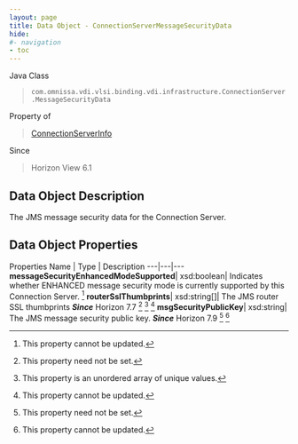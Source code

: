 ```yaml
---
layout: page
title: Data Object - ConnectionServerMessageSecurityData
hide:
#- navigation
- toc
---
```






Java Class
> `com.omnissa.vdi.vlsi.binding.vdi.infrastructure.ConnectionServer.MessageSecurityData`

Property of
> [ConnectionServerInfo](vdi.infrastructure.ConnectionServer.ConnectionServerInfo.md#field_detail)

Since
> Horizon View 6.1


## Data Object Description

The JMS message security data for the Connection Server.

## Data Object Properties
Properties
Name |  Type |  Description
---|---|---
**messageSecurityEnhancedModeSupported**|  xsd:boolean|  Indicates whether ENHANCED message security mode is currently supported by this Connection Server. [^2]
**routerSslThumbprints**|  xsd:string[]|  The JMS router SSL thumbprints  **_Since_** Horizon 7.7 [^1] [^14] [^2]
**msgSecurityPublicKey**|  xsd:string|  The JMS message security public key.  **_Since_** Horizon 7.9 [^1] [^2]
 


 


[^1]: This property need not be set.
[^2]: This property cannot be updated.
[^14]: This property is an unordered array of unique values.